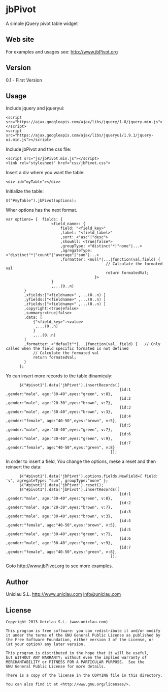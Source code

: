 # jbPivot

A simple jQuery pivot table widget

## Web site

For examples and usages see: <http://www.jbPivot.org>

## Version

0.1 - First Version

## Usage

Include jquery and jqueryui:

   	<script src="https://ajax.googleapis.com/ajax/libs/jquery/1.8/jquery.min.js"></script>
   	<script src="https://ajax.googleapis.com/ajax/libs/jqueryui/1.9.1/jquery-ui.min.js"></script>

Include jbPivot and the css file:

    <script src="js/jbPivot.min.js"></script>
	<link rel="stylesheet" href="css/jbPivot.css">

Insert a div where you want the table:

	<div id="myTable"></div>

Initialize the table:

	$("#myTable").jbPivot(options);

Wher options has the next format.

	var options= {	fields:	{
						<field_name>: {
							field: "<field_key>"
							,label: "<field_label>"
							,sort: <"asc"|"desc">
							,showAll: <true|false*>
							,groupType: <"distinct"*|"none"|...>
							,agregateType: <"distinct"*|"count"|"average"|"sum"|...>
							,formatter: <null*|...|function(val,field) {
										  		// Calculate the formated val
		  										return formatedVal;
										   }>
						}
						,...(0..n)
			}
		  	,xfields:["<fieldname>" ,...(0..n) ]
		  	,yfields:["<fieldname>" ,...(0..n) ]
		  	,zfields:["<fieldname>" ,...(0..n) ] 
		  	,copyright:<true|efalse>
		  	,summary:<true|false>
		  	,data: [
		  		{"<field_key>":<value>
		  		 ,...(0..n)
		  		}
		  		,...(0..n)
		  	]
		  	,formatter: <"default"*|...|function(val, field) {   // Only called when the field specific formated is not defined
		  		// Calculate the formated val
		  		return formatedVal;
		  	}
		  };

Yo can insert more records to the table dinamicaly:

          $("#pivot1").data('jbPivot').insertRecords([
                                                      {id:1 ,gender:"male", age:"30-40",eyes:"green", v:8},
                                                      {id:2 ,gender:"male", age:"20-30",eyes:"brown", v:7},
                                                      {id:3 ,gender:"male", age:"30-40",eyes:"brown", v:3},
                                                      {id:4 ,gender:"female", age:"40-50",eyes:"brown", v:5},
                                                      {id:5 ,gender:"male", age:"30-40",eyes:"green", v:7},
                                                      {id:6 ,gender:"male", age:"30-40",eyes:"green", v:9},
                                                      {id:7 ,gender:"female", age:"40-50",eyes:"green", v:8}
                                                  ]);
                                                  
In order to insert a field, You change the options, meke a reset and then reinsert the data:

          $("#pivot1").data('jbPivot').options.fields.NewField={ field: 'v', agregateType: "sum", groupType:"none" };
          $("#pivot1").data('jbPivot').reset();
          $("#pivot1").data('jbPivot').insertRecords([
                                                      {id:1 ,gender:"male", age:"30-40",eyes:"green", v:8},
                                                      {id:2 ,gender:"male", age:"20-30",eyes:"brown", v:7},
                                                      {id:3 ,gender:"male", age:"30-40",eyes:"brown", v:3},
                                                      {id:4 ,gender:"female", age:"40-50",eyes:"brown", v:5},
                                                      {id:5 ,gender:"male", age:"30-40",eyes:"green", v:7},
                                                      {id:6 ,gender:"male", age:"30-40",eyes:"green", v:9},
                                                      {id:7 ,gender:"female", age:"40-50",eyes:"green", v:8},
                                                  ]);

		  	
Goto <http://www.jbPivot.org> to see more examples.


## Author

Uniclau S.L. <http://www.uniclau.com> 
<info@uniclau.com> 

## License
 
 	Copyright 2013 Uniclau S.L. (www.uniclau.com)

	This program is free software: you can redistribute it and/or modify
    it under the terms of the GNU General Public License as published by
    the Free Software Foundation, either version 3 of the License, or
    (at your option) any later version.

    This program is distributed in the hope that it will be useful,
    but WITHOUT ANY WARRANTY; without even the implied warranty of
    MERCHANTABILITY or FITNESS FOR A PARTICULAR PURPOSE.  See the
    GNU General Public License for more details.

	There is a copy of the license in the COPYING file in this directory.
	
    You can also find it at <http://www.gnu.org/licenses/>.
    